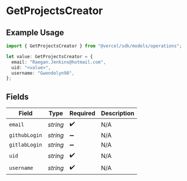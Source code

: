 # GetProjectsCreator

## Example Usage

```typescript
import { GetProjectsCreator } from "@vercel/sdk/models/operations";

let value: GetProjectsCreator = {
  email: "Raegan.Jenkins@hotmail.com",
  uid: "<value>",
  username: "Gwendolyn98",
};
```

## Fields

| Field              | Type               | Required           | Description        |
| ------------------ | ------------------ | ------------------ | ------------------ |
| `email`            | *string*           | :heavy_check_mark: | N/A                |
| `githubLogin`      | *string*           | :heavy_minus_sign: | N/A                |
| `gitlabLogin`      | *string*           | :heavy_minus_sign: | N/A                |
| `uid`              | *string*           | :heavy_check_mark: | N/A                |
| `username`         | *string*           | :heavy_check_mark: | N/A                |